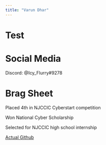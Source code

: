 ```yaml
---
title: "Varun Dhar"
---
```


# Test

# Social Media

Discord: @Icy_Flurry#9278

# Brag Sheet

Placed 4th in NJCCIC Cyberstart competition

Won National Cyber Scholarship

Selected for NJCCIC high school internship

[Actual Github](https://github.com/doggo4242)
